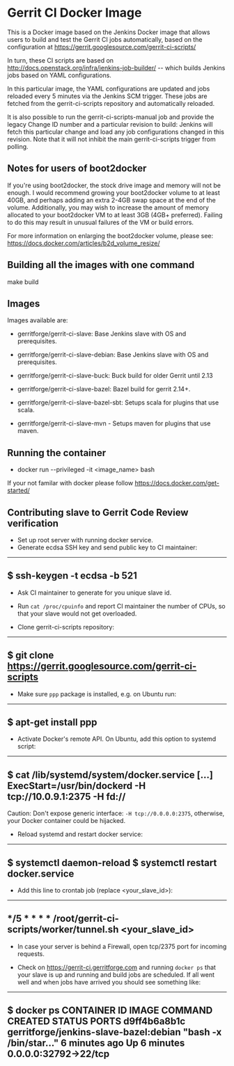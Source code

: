 # Gerrit CI Docker Image

This is a Docker image based on the Jenkins Docker image that allows users
to build and test the Gerrit CI jobs automatically, based on the configuration
at https://gerrit.googlesource.com/gerrit-ci-scripts/

In turn, these CI scripts are based on
http://docs.openstack.org/infra/jenkins-job-builder/ -- which builds Jenkins
jobs based on YAML configurations.

In this particular image, the YAML configurations are updated and jobs
reloaded every 5 minutes via the Jenkins SCM trigger.  These jobs are fetched
from the gerrit-ci-scripts repository and automatically reloaded.

It is also possible to run the gerrit-ci-scripts-manual job and provide the
legacy Change ID number and a particular revision to build: Jenkins will fetch
this particular change and load any job configurations changed in this revision.
Note that it will not inhibit the main gerrit-ci-scripts trigger from polling.

## Notes for users of boot2docker

If you're using boot2docker, the stock drive image and memory will not be enough.
I would recommend growing your boot2docker volume to at least 40GB, and perhaps
adding an extra 2-4GB swap space at the end of the volume.  Additionally, you
may wish to increase the amount of memory allocated to your boot2docker VM to
at least 3GB (4GB+ preferred).  Failing to do this may result in unusual
failures of the VM or build errors.

For more information on enlarging the boot2docker volume, please see:
https://docs.docker.com/articles/b2d_volume_resize/

## Building all the images with one command

make build

## Images

Images available are:

* gerritforge/gerrit-ci-slave: Base Jenkins slave with OS and prerequisites.

* gerritforge/gerrit-ci-slave-debian: Base Jenkins slave with OS and prerequisites.

* gerritforge/gerrit-ci-slave-buck: Buck build for older Gerrit until 2.13

* gerritforge/gerrit-ci-slave-bazel: Bazel build for gerrit 2.14+.

* gerritforge/gerrit-ci-slave-bazel-sbt: Setups scala for plugins that use scala.

* gerritforge/gerrit-ci-slave-mvn - Setups maven for plugins that use maven.

## Running the container

* docker run --privileged -it <image_name> bash

If your not familar with docker please follow https://docs.docker.com/get-started/

## Contributing slave to Gerrit Code Review verification

* Set up root server with running docker service.
* Generate ecdsa SSH key and send public key to CI maintainer:

----
  $ ssh-keygen -t ecdsa -b 521
----

* Ask CI maintainer to generate for you unique slave id.

* Run `cat /proc/cpuinfo` and report CI maintainer the number of CPUs, so
that your slave would not get overloaded.

* Clone gerrit-ci-scripts repository:

----
  $ git clone https://gerrit.googlesource.com/gerrit-ci-scripts
----

* Make sure `ppp` package is installed, e.g. on Ubuntu run:

----
  $ apt-get install ppp
----

* Activate Docker's remote API. On Ubuntu, add this option to systemd script:

----
  $ cat /lib/systemd/system/docker.service
  [...]
  ExecStart=/usr/bin/dockerd -H tcp://10.0.9.1:2375 -H fd://
----

Caution: Don't expose generic interface: `-H tcp://0.0.0.0:2375`,
otherwise, your Docker container could be hijacked.

* Reload systemd and restart docker service:

----
  $ systemctl daemon-reload
  $ systemctl restart docker.service
----

* Add this line to crontab job (replace <your_slave_id>):

----
*/5 * * * * /root/gerrit-ci-scripts/worker/tunnel.sh <your_slave_id>
----

* In case your server is behind a Firewall, open tcp/2375 port for
incoming requests.

* Check on https://gerrit-ci.gerritforge.com and running `docker ps`
that your slave is up and running and build jobs are scheduled. If all
went well and when jobs have arrived you should see something like:

----
  $ docker ps
  CONTAINER ID        IMAGE                                    COMMAND                  CREATED             STATUS              PORTS
  d9ff4b6a8b1c        gerritforge/jenkins-slave-bazel:debian   "bash -x /bin/star..."   6 minutes ago       Up 6 minutes        0.0.0.0:32792->22/tcp
----
